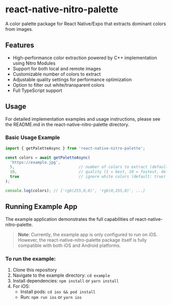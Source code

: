 # react-native-nitro-palette

A color palette package for React Native/Expo that extracts dominant colors from images.

## Features
- High-performance color extraction powered by C++ implementation using Nitro Modules
- Support for both local and remote images
- Customizable number of colors to extract
- Adjustable quality settings for performance optimization
- Option to filter out white/transparent colors
- Full TypeScript support

## Usage

For detailed implementation examples and usage instructions, please see the README.md in the react-native-nitro-palette directory.

### Basic Usage Example

```javascript
import { getPaletteAsync } from 'react-native-nitro-palette';

const colors = await getPaletteAsync(
  'https://example.jpg',
  5,                            // number of colors to extract (default: 5)
  10,                           // quality (1 = best, 10 = fastest, default: 10)
  true                          // ignore white colors (default: true)
);

console.log(colors); // ['rgb(255,0,0)', 'rgb(0,255,0)', ...]
```

## Running Example App

The example application demonstrates the full capabilities of react-native-nitro-palette.

> **Note**: Currently, the example app is only configured to run on iOS. However, the react-native-nitro-palette package itself is fully compatible with both iOS and Android platforms.

### To run the example:

1. Clone this repository
2. Navigate to the example directory: `cd example`
3. Install dependencies: `npm install` or `yarn install`
4. For iOS:
   - Install pods: `cd ios && pod install`
   - Run: `npm run ios` or `yarn ios`

